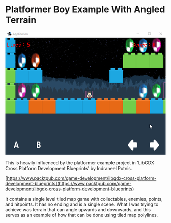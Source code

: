 # Platformer Boy Example With Angled Terrain

![platform_boy.gif](.github/platform_boy.gif?raw=true)

This is heavily influenced by the platformer example project in 'LibGDX Cross Platform Development Blueprints' by Indraneel 
Potnis.

[https://www.packtpub.com/game-development/libgdx-cross-platform-development-blueprints](https://www.packtpub.com/game-development/libgdx-cross-platform-development-blueprints)

It contains a single level tiled map game with collectables, enemies, points, and hitpoints. It has no ending and is a single 
scene. What I was trying to achieve was terrain that can angle upwards and downwards, and this serves as an example of how 
that can be done using tiled map polylines.


